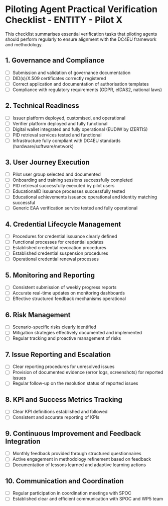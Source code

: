 # Piloting Agent Practical Verification Checklist - ENTITY - Pilot X

This checklist summarises essential verification tasks that piloting agents should perform regularly to ensure alignment with the DC4EU framework and methodology.

## 1. Governance and Compliance
- [ ] Submission and validation of governance documentation
- [ ] DID(s)/X.509 certificates correctly registered
- [ ] Correct application and documentation of authorisation templates
- [ ] Compliance with regulatory requirements (GDPR, eIDAS2, national laws)

## 2. Technical Readiness
- [ ] Issuer platform deployed, customised, and operational
- [ ] Verifier platform deployed and fully functional
- [ ] Digital wallet integrated and fully operational (EUDIW by IZERTIS)
- [ ] PID retrieval services tested and functional
- [ ] Infrastructure fully compliant with DC4EU standards (hardware/software/network)

## 3. User Journey Execution
- [ ] Pilot user group selected and documented
- [ ] Onboarding and training sessions successfully completed
- [ ] PID retrieval successfully executed by pilot users
- [ ] EducationalID issuance processes successfully tested
- [ ] Educational achievements issuance operational and identity matching successful
- [ ] Generic EAA verification service tested and fully operational

## 4. Credential Lifecycle Management
- [ ] Procedures for credential issuance clearly defined
- [ ] Functional processes for credential updates
- [ ] Established credential revocation procedures
- [ ] Established credential suspension procedures
- [ ] Operational credential renewal processes

## 5. Monitoring and Reporting
- [ ] Consistent submission of weekly progress reports
- [ ] Accurate real-time updates on monitoring dashboards
- [ ] Effective structured feedback mechanisms operational

## 6. Risk Management
- [ ] Scenario-specific risks clearly identified
- [ ] Mitigation strategies effectively documented and implemented
- [ ] Regular tracking and proactive management of risks

## 7. Issue Reporting and Escalation
- [ ] Clear reporting procedures for unresolved issues
- [ ] Provision of documented evidence (error logs, screenshots) for reported issues
- [ ] Regular follow-up on the resolution status of reported issues

## 8. KPI and Success Metrics Tracking
- [ ] Clear KPI definitions established and followed
- [ ] Consistent and accurate reporting of KPIs

## 9. Continuous Improvement and Feedback Integration
- [ ] Monthly feedback provided through structured questionnaires
- [ ] Active engagement in methodology refinement based on feedback
- [ ] Documentation of lessons learned and adaptive learning actions

## 10. Communication and Coordination
- [ ] Regular participation in coordination meetings with SPOC
- [ ] Established clear and efficient communication with SPOC and WP5 team
